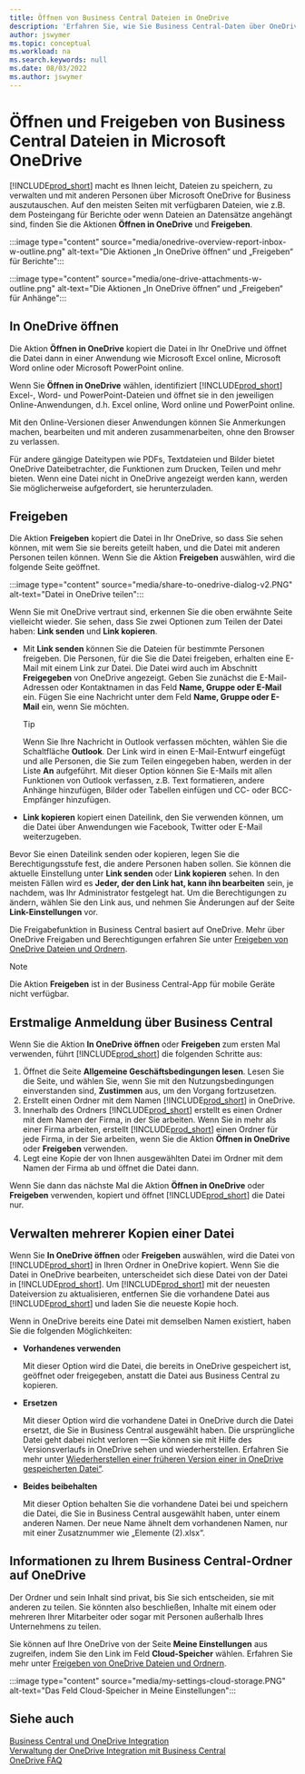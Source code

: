 ```yaml
---
title: Öffnen von Business Central Dateien in OneDrive
description: 'Erfahren Sie, wie Sie Business Central-Daten über OneDrive for Business freigeben können.'
author: jswymer
ms.topic: conceptual
ms.workload: na
ms.search.keywords: null
ms.date: 08/03/2022
ms.author: jswymer
---
```

# Öffnen und Freigeben von Business Central Dateien in Microsoft OneDrive

[!INCLUDE[prod_short](includes/prod_short.md)] macht es Ihnen leicht, Dateien zu speichern, zu verwalten und mit anderen Personen über Microsoft OneDrive for Business auszutauschen. Auf den meisten Seiten mit verfügbaren Dateien, wie z.B. dem Posteingang für Berichte oder wenn Dateien an Datensätze angehängt sind, finden Sie die Aktionen **Öffnen in OneDrive** und **Freigeben**.


:::image type="content" source="media/onedrive-overview-report-inbox-w-outline.png" alt-text="Die Aktionen „In OneDrive öffnen“ und „Freigeben“ für Berichte":::


:::image type="content" source="media/one-drive-attachments-w-outline.png" alt-text="Die Aktionen „In OneDrive öffnen“ und „Freigeben“ für Anhänge":::


## In OneDrive öffnen

Die Aktion **Öffnen in OneDrive** kopiert die Datei in Ihr OneDrive und öffnet die Datei dann in einer Anwendung wie Microsoft Excel online, Microsoft Word online oder Microsoft PowerPoint online. 

<!--## Working with different types of files-->

Wenn Sie **Öffnen in OneDrive** wählen, identifiziert [!INCLUDE[prod_short](includes/prod_short.md)] Excel-, Word- und PowerPoint-Dateien und öffnet sie in den jeweiligen Online-Anwendungen, d.h. Excel online, Word online und PowerPoint online. 

Mit den Online-Versionen dieser Anwendungen können Sie Anmerkungen machen, bearbeiten und mit anderen zusammenarbeiten, ohne den Browser zu verlassen.

Für andere gängige Dateitypen wie PDFs, Textdateien und Bilder bietet OneDrive Dateibetrachter, die Funktionen zum Drucken, Teilen und mehr bieten. Wenn eine Datei nicht in OneDrive angezeigt werden kann, werden Sie möglicherweise aufgefordert, sie herunterzuladen.

## Freigeben

Die Aktion **Freigeben** kopiert die Datei in Ihr OneDrive, so dass Sie sehen können, mit wem Sie sie bereits geteilt haben, und die Datei mit anderen Personen teilen können. Wenn Sie die Aktion **Freigeben** auswählen, wird die folgende Seite geöffnet.

:::image type="content" source="media/share-to-onedrive-dialog-v2.PNG" alt-text="Datei in OneDrive teilen":::

Wenn Sie mit OneDrive vertraut sind, erkennen Sie die oben erwähnte Seite vielleicht wieder. Sie sehen, dass Sie zwei Optionen zum Teilen der Datei haben: **Link senden** und **Link kopieren**.

- Mit **Link senden** können Sie die Dateien für bestimmte Personen freigeben. Die Personen, für die Sie die Datei freigeben, erhalten eine E-Mail mit einem Link zur Datei. Die Datei wird auch im Abschnitt **Freigegeben** von OneDrive angezeigt. Geben Sie zunächst die E-Mail-Adressen oder Kontaktnamen in das Feld **Name, Gruppe oder E-Mail** ein. Fügen Sie eine Nachricht unter dem Feld **Name, Gruppe oder E-Mail** ein, wenn Sie möchten.

  > [!TIP]
  > Wenn Sie Ihre Nachricht in Outlook verfassen möchten, wählen Sie die Schaltfläche **Outlook**. Der Link wird in einen E-Mail-Entwurf eingefügt und alle Personen, die Sie zum Teilen eingegeben haben, werden in der Liste **An** aufgeführt. Mit dieser Option können Sie E-Mails mit allen Funktionen von Outlook verfassen, z.B. Text formatieren, andere Anhänge hinzufügen, Bilder oder Tabellen einfügen und CC- oder BCC-Empfänger hinzufügen.

- **Link kopieren** kopiert einen Dateilink, den Sie verwenden können, um die Datei über Anwendungen wie Facebook, Twitter oder E-Mail weiterzugeben. 

Bevor Sie einen Dateilink senden oder kopieren, legen Sie die Berechtigungsstufe fest, die andere Personen haben sollen. Sie können die aktuelle Einstellung unter **Link senden** oder **Link kopieren** sehen. In den meisten Fällen wird es **Jeder, der den Link hat, kann ihn bearbeiten** sein, je nachdem, was Ihr Administrator festgelegt hat. Um die Berechtigungen zu ändern, wählen Sie den Link aus, und nehmen Sie Änderungen auf der Seite **Link-Einstellungen** vor.

Die Freigabefunktion in Business Central basiert auf OneDrive. Mehr über OneDrive Freigaben und Berechtigungen erfahren Sie unter [Freigeben von OneDrive Dateien und Ordnern](https://support.microsoft.com/en-us/office/share-onedrive-files-and-folders-9fcc2f7d-de0c-4cec-93b0-a82024800c07).

> [!NOTE]
> Die Aktion **Freigeben** ist in der Business Central-App für mobile Geräte nicht verfügbar.

## Erstmalige Anmeldung über Business Central

Wenn Sie die Aktion **In OneDrive öffnen** oder **Freigeben** zum ersten Mal verwenden, führt [!INCLUDE[prod_short](includes/prod_short.md)] die folgenden Schritte aus:

1. Öffnet die Seite **Allgemeine Geschäftsbedingungen lesen**. Lesen Sie die Seite, und wählen Sie, wenn Sie mit den Nutzungsbedingungen einverstanden sind, **Zustimmen** aus, um den Vorgang fortzusetzen.
2. Erstellt einen Ordner mit dem Namen [!INCLUDE[prod_short](includes/prod_short.md)] in OneDrive. 
3. Innerhalb des Ordners [!INCLUDE[prod_short](includes/prod_short.md)] erstellt es einen Ordner mit dem Namen der Firma, in der Sie arbeiten. Wenn Sie in mehr als einer Firma arbeiten, erstellt [!INCLUDE[prod_short](includes/prod_short.md)] einen Ordner für jede Firma, in der Sie arbeiten, wenn Sie die Aktion **Öffnen in OneDrive** oder **Freigeben** verwenden. 
4. Legt eine Kopie der von Ihnen ausgewählten Datei im Ordner mit dem Namen der Firma ab und öffnet die Datei dann. 

Wenn Sie dann das nächste Mal die Aktion **Öffnen in OneDrive** oder **Freigeben** verwenden, kopiert und öffnet [!INCLUDE[prod_short](includes/prod_short.md)] die Datei nur. 

## Verwalten mehrerer Kopien einer Datei

Wenn Sie **In OneDrive öffnen** oder **Freigeben** auswählen, wird die Datei von [!INCLUDE[prod_short](includes/prod_short.md)] in Ihren Ordner in OneDrive kopiert. Wenn Sie die Datei in OneDrive bearbeiten, unterscheidet sich diese Datei von der Datei in [!INCLUDE[prod_short](includes/prod_short.md)]. Um [!INCLUDE[prod_short](includes/prod_short.md)] mit der neuesten Dateiversion zu aktualisieren, entfernen Sie die vorhandene Datei aus [!INCLUDE[prod_short](includes/prod_short.md)] und laden Sie die neueste Kopie hoch.

Wenn in OneDrive bereits eine Datei mit demselben Namen existiert, haben Sie die folgenden Möglichkeiten:

- **Vorhandenes verwenden**

  Mit dieser Option wird die Datei, die bereits in OneDrive gespeichert ist, geöffnet oder freigegeben, anstatt die Datei aus Business Central zu kopieren.
  
- **Ersetzen**
  
  Mit dieser Option wird die vorhandene Datei in OneDrive durch die Datei ersetzt, die Sie in Business Central ausgewählt haben. Die ursprüngliche Datei geht dabei nicht verloren &mdash;Sie können sie mit Hilfe des Versionsverlaufs in OneDrive sehen und wiederherstellen. Erfahren Sie mehr unter [Wiederherstellen einer früheren Version einer in OneDrive gespeicherten Datei“](https://support.microsoft.com/office/restore-a-previous-version-of-a-file-stored-in-onedrive).

- **Beides beibehalten**
 
  Mit dieser Option behalten Sie die vorhandene Datei bei und speichern die Datei, die Sie in Business Central ausgewählt haben, unter einem anderen Namen. Der neue Name ähnelt dem vorhandenen Namen, nur mit einer Zusatznummer wie „Elemente (2).xlsx“.

## Informationen zu Ihrem Business Central-Ordner auf OneDrive

Der Ordner und sein Inhalt sind privat, bis Sie sich entscheiden, sie mit anderen zu teilen. Sie könnten also beschließen, Inhalte mit einem oder mehreren Ihrer Mitarbeiter oder sogar mit Personen außerhalb Ihres Unternehmens zu teilen. 

Sie können auf Ihre OneDrive von der Seite **Meine Einstellungen** aus zugreifen, indem Sie den Link im Feld **Cloud-Speicher** wählen. Erfahren Sie mehr unter [Freigeben von OneDrive Dateien und Ordnern](https://support.microsoft.com/en-us/office/share-onedrive-files-and-folders-9fcc2f7d-de0c-4cec-93b0-a82024800c07).

:::image type="content" source="media/my-settings-cloud-storage.PNG" alt-text="Das Feld Cloud-Speicher in Meine Einstellungen":::

<!--## Extending the Connection to OneDrive
You can create an extension and connect it to... For more information, see...-->

## Siehe auch 

[Business Central und OneDrive Integration](across-onedrive-overview.md)  
[Verwaltung der OneDrive Integration mit Business Central](admin-onedrive-integration.md)  
[OneDrive FAQ](admin-onedrive-faq.md)
